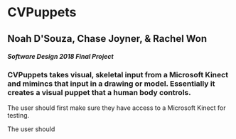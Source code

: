 # CVPuppets

## Noah D'Souza, Chase Joyner, & Rachel Won

#### *Software Design 2018 Final Project*

### CVPuppets takes visual, skeletal input from a Microsoft Kinect and mimincs that input in a drawing or model. Essentially it creates a visual puppet that a human body controls.

 The user should first make sure they have access to a Microsoft Kinect for testing.
 
 The user should 
